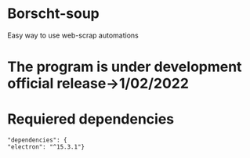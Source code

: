 # Borscht-soup
Easy way to use web-scrap automations

# The program is under development official release->1/02/2022

# Requiered dependencies
    "dependencies": {
    "electron": "^15.3.1"}
